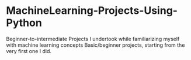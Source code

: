 # MachineLearning-Projects-Using-Python
Beginner-to-intermediate
Projects I undertook while familiarizing myself with machine learning concepts
Basic/beginner projects, starting from the very first one I did.
